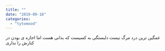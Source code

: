 ```yaml
---
title: ""
date: "2019-09-18"
categories: 
  - "tytomood"
---
```


غمگین ترین درد مرگ نیست دلبستگی به کسیست که بدانی هست اما اجازه ی بودن در کنارش را نداری
